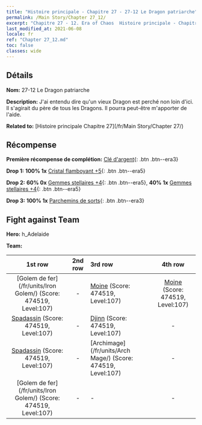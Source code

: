 ```yaml
---
title: "Histoire principale - Chapitre 27 - 27-12 Le Dragon patriarche"
permalink: /Main Story/Chapter 27_12/
excerpt: "Chapitre 27 - 12. Era of Chaos  Histoire principale - Chapitre 27_12. 27-12 Le Dragon patriarche"
last_modified_at: 2021-06-08
locale: fr
ref: "Chapter 27_12.md"
toc: false
classes: wide
---
```


## Détails

 **Nom:** 27-12 Le Dragon patriarche

 **Description:** J'ai entendu dire qu'un vieux Dragon est perché non loin d'ici. Il s'agirait du père de tous les Dragons. Il pourra peut-être m'apporter de l'aide.

 **Related to:** [Histoire principale Chapitre 27](/fr/Main Story/Chapter 27/)

## Récompense

 **Première récompense de complétion:** [Clé d'argent](/ItemsFR/con_693/){: .btn .btn--era3}

 **Drop 1:** **100% 1x** [Cristal flamboyant +5](/ItemsFR/mat_101/){: .btn .btn--era5}

 **Drop 2:** **60% 0x** [Gemmes stellaires +4](/ItemsFR/mat_93/){: .btn .btn--era5}, **40% 1x** [Gemmes stellaires +4](/ItemsFR/mat_93/){: .btn .btn--era5}

 **Drop 3:** **100% 1x** [Parchemins de sorts](/ItemsFR/con_694/){: .btn .btn--era3}


## Fight against Team
 **Hero:** h_Adelaide

 **Team:**


  | 1st row | 2nd row | 3rd row | 4th row |
  |:----:|:----:|:----|:----:|
  | [Golem de fer](/fr/units/Iron Golem/) (Score: 474519, Level:107)  | - | [Moine](/fr/units/Monk/) (Score: 474519, Level:107)  | [Moine](/fr/units/Monk/) (Score: 474519, Level:107)  |
  | [Spadassin](/fr/units/Swordsman/) (Score: 474519, Level:107)  | - | [Djinn](/fr/units/Genie/) (Score: 474519, Level:107)  | - |
  | [Spadassin](/fr/units/Swordsman/) (Score: 474519, Level:107)  | - | [Archimage](/fr/units/Arch Mage/) (Score: 474519, Level:107)  | - |
  | [Golem de fer](/fr/units/Iron Golem/) (Score: 474519, Level:107)  | - | - | - |



